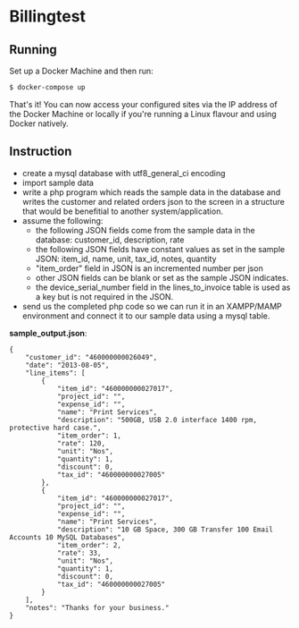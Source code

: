 # Billingtest

## Running

Set up a Docker Machine and then run:

```sh
$ docker-compose up
```

That's it! You can now access your configured sites via the IP address of the Docker Machine or locally if you're running a Linux flavour and using Docker natively.

## Instruction

- create a mysql database with utf8_general_ci encoding
- import sample data
- write a php program which reads the sample data in the database and writes the customer and related orders json to the screen in a structure that would be benefitial to another system/application.
- assume the following:
  - the following JSON fields come from the sample data in the database: customer_id, description, rate
  - the following JSON fields have constant values as set in the sample JSON: item_id, name, unit, tax_id, notes, quantity
  - "item_order" field in JSON is an incremented number per json
  - other JSON fields can be blank or set as the sample JSON indicates.
  - the device_serial_number field in the lines_to_invoice table is used as a key but is not required in the JSON.
- send us the completed php code so we can run it in an XAMPP/MAMP environment and connect it to our sample data using a mysql table.

**sample_output.json**:
```
{
    "customer_id": "460000000026049",
    "date": "2013-08-05",
    "line_items": [
        {
            "item_id": "460000000027017",
            "project_id": "",
            "expense_id": "",
            "name": "Print Services",
            "description": "500GB, USB 2.0 interface 1400 rpm, protective hard case.",
            "item_order": 1,
            "rate": 120,
            "unit": "Nos",
            "quantity": 1,
            "discount": 0,
            "tax_id": "460000000027005"
        },
        {
            "item_id": "460000000027017",
            "project_id": "",
            "expense_id": "",
            "name": "Print Services",
            "description": "10 GB Space, 300 GB Transfer 100 Email Accounts 10 MySQL Databases",
            "item_order": 2,
            "rate": 33,
            "unit": "Nos",
            "quantity": 1,
            "discount": 0,
            "tax_id": "460000000027005"
        }
    ],
    "notes": "Thanks for your business."
}
```
